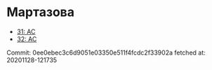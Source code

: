 # Мартазова
- [31: AC](31.md)
- [32: AC](32.md)

Commit: 0ee0ebec3c6d9051e03350e511f4fcdc2f33902a
 fetched at: 20201128-121735
